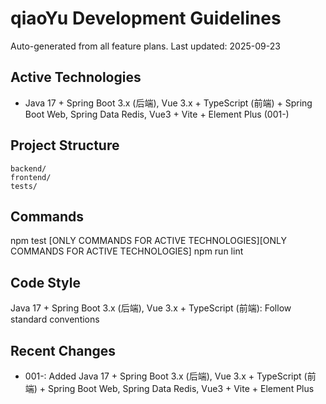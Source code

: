 # qiaoYu Development Guidelines

Auto-generated from all feature plans. Last updated: 2025-09-23

## Active Technologies
- Java 17 + Spring Boot 3.x (后端), Vue 3.x + TypeScript (前端) + Spring Boot Web, Spring Data Redis, Vue3 + Vite + Element Plus (001-)

## Project Structure
```
backend/
frontend/
tests/
```

## Commands
npm test [ONLY COMMANDS FOR ACTIVE TECHNOLOGIES][ONLY COMMANDS FOR ACTIVE TECHNOLOGIES] npm run lint

## Code Style
Java 17 + Spring Boot 3.x (后端), Vue 3.x + TypeScript (前端): Follow standard conventions

## Recent Changes
- 001-: Added Java 17 + Spring Boot 3.x (后端), Vue 3.x + TypeScript (前端) + Spring Boot Web, Spring Data Redis, Vue3 + Vite + Element Plus

<!-- MANUAL ADDITIONS START -->
<!-- MANUAL ADDITIONS END -->